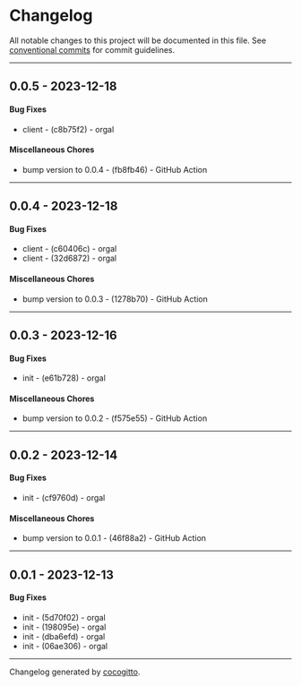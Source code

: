 # Changelog
All notable changes to this project will be documented in this file. See [conventional commits](https://www.conventionalcommits.org/) for commit guidelines.

- - -
## 0.0.5 - 2023-12-18
#### Bug Fixes
- client - (c8b75f2) - orgal
#### Miscellaneous Chores
- bump version to 0.0.4 - (fb8fb46) - GitHub Action
- - -

## 0.0.4 - 2023-12-18
#### Bug Fixes
- client - (c60406c) - orgal
- client - (32d6872) - orgal
#### Miscellaneous Chores
- bump version to 0.0.3 - (1278b70) - GitHub Action
- - -

## 0.0.3 - 2023-12-16
#### Bug Fixes
- init - (e61b728) - orgal
#### Miscellaneous Chores
- bump version to 0.0.2 - (f575e55) - GitHub Action
- - -

## 0.0.2 - 2023-12-14
#### Bug Fixes
- init - (cf9760d) - orgal
#### Miscellaneous Chores
- bump version to 0.0.1 - (46f88a2) - GitHub Action
- - -

## 0.0.1 - 2023-12-13
#### Bug Fixes
- init - (5d70f02) - orgal
- init - (198095e) - orgal
- init - (dba6efd) - orgal
- init - (06ae306) - orgal
- - -

Changelog generated by [cocogitto](https://github.com/cocogitto/cocogitto).